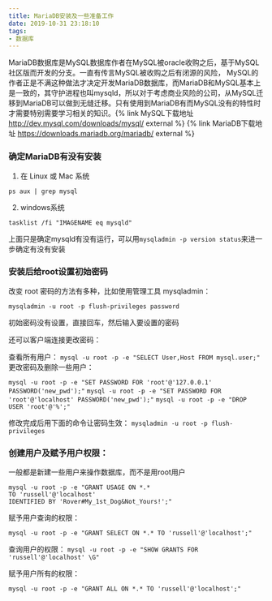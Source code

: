 ```yaml
---
title: MariaDB安装及一些准备工作
date: 2019-10-31 23:18:10
tags:
- 数据库
---
```


MariaDB数据库是MySQL数据库作者在MySQL被oracle收购之后，基于MySQL社区版而开发的分支。一直有传言MySQL被收购之后有闭源的风险， MySQL的作者正是不满这种做法才决定开发MariaDB数据库，而MariaDB和MySQL基本上是一致的，其守护进程也叫mysqld，所以对于考虑商业风险的公司，从MySQL迁移到MariaDB可以做到无缝迁移。只有使用到MariaDB有而MySQL没有的特性时才需要特别需要学习相关的知识。{% link MySQL下载地址 http://dev.mysql.com/downloads/mysql/ external %} {% link MariaDB下载地址 https://downloads.mariadb.org/mariadb/ external %}

### 确定MariaDB有没有安装

1. 在 Linux 或 Mac 系统

`ps aux | grep mysql`

2. windows系统

`tasklist /fi "IMAGENAME eq mysqld"`

上面只是确定mysqld有没有运行，可以用`mysqladmin -p version status`来进一步确定有没有安装

### 安装后给root设置初始密码

改变 root 密码的方法有多种，比如使用管理工具 mysqladmin：

`mysqladmin -u root -p flush-privileges password`

初始密码没有设置，直接回车，然后输入要设置的密码

还可以客户端连接更改密码：

查看所有用户：
`mysql -u root -p -e "SELECT User,Host FROM mysql.user;"`
更改密码及删除一些用户：

`mysql -u root -p -e "SET PASSWORD FOR 'root'@'127.0.0.1' PASSWORD('new_pwd');"`
`mysql -u root -p -e "SET PASSWORD FOR 'root'@'localhost' PASSWORD('new_pwd');"`
`mysql -u root -p -e "DROP USER 'root'@'%';"`

修改完成后用下面的命令让密码生效：
`mysqladmin -u root -p flush-privileges`

### 创建用户及赋予用户权限：

一般都是新建一些用户来操作数据库，而不是用root用户
```
mysql -u root -p -e "GRANT USAGE ON *.*
TO 'russell'@'localhost'
IDENTIFIED BY 'Rover#My_1st_Dog&Not_Yours!';"
```
赋予用户查询的权限：

`mysql -u root -p -e "GRANT SELECT ON *.* TO 'russell'@'localhost';"`

查询用户的权限：
`mysql -u root -p -e "SHOW GRANTS FOR 'russell'@'localhost' \G"`

赋予用户所有的权限：

`mysql -u root -p -e "GRANT ALL ON *.* TO 'russell'@'localhost';"`